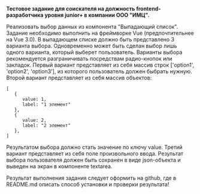 **Тестовое задание для соискателя на должность frontend-разработчика уровня junior+ в компании ООО "ИМЦ".**

Реализовать выбор данных из компонента "Выпадающий список".
Задание необходимо выполнить на фреймворке Vue (предпочтительнее на Vue 3.0).
В выпадающем списке должно быть представлено 3 варианта выбора.
Одновременно может быть сделан выбор лишь одного варианта, который выберет пользователь.
Варианты выбора рекомендуется разграничивать посредствам радио-кнопок или закладок.
Первый вариант представляет из себя массив строк ['option1', 'option2', 'option3'], из которого пользователь должен быбрать нужную.
Второй вариант представляет из себя массив объектов:
```
[
   {
      value: 1,
      label: "1 элемент"
   },
   {
      value: 2,
      label: "2 элемент"
   },
]
```

Результатом выбора должно стать значение по ключу value.
Третий вариант представляет из себя поле произвольного ввода.
Результат выбора пользователя должен быть сохранен в виде json-объекта и выведен на экран в компоненте textarea.

Результат выполнения задания следует оформить на github, где в README.md описать способ установки и проверки результата!
